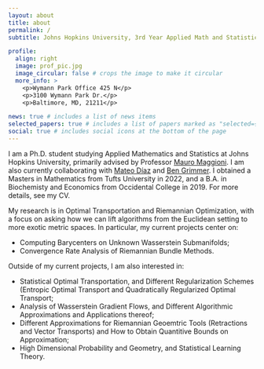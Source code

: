 ```yaml
---
layout: about
title: about
permalink: /
subtitle: Johns Hopkins University, 3rd Year Applied Math and Statistics Ph.D. Candidate

profile:
  align: right
  image: prof_pic.jpg
  image_circular: false # crops the image to make it circular
  more_info: >
    <p>Wymann Park Office 425 N</p>
    <p>3100 Wymann Park Dr.</p>
    <p>Baltimore, MD, 21211</p>

news: true # includes a list of news items
selected_papers: true # includes a list of papers marked as "selected={true}"
social: true # includes social icons at the bottom of the page
---
```


I am a Ph.D. student studying Applied Mathematics and Statistics at Johns Hopkins University, primarily advised by Professor [Mauro Maggioni](https://mauromaggioni.duckdns.org/). I am also currently collaborating with [Mateo Díaz](https://mateodd25.github.io/) and [Ben Grimmer](https://www.ams.jhu.edu/~grimmer/index.html). I obtained a Masters in Mathematics from Tufts University in 2022, and a B.A. in Biochemisty and Economics from Occidental College in 2019. For more details, see my CV.

My research is in Optimal Transportation and Riemannian Optimization, with a focus on asking how we can lift algorithms from the Euclidean setting to more exotic metric spaces. In particular, my current projects center on:

- Computing Barycenters on Unknown Wasserstein Submanifolds;
- Convergence Rate Analysis of Riemannian Bundle Methods.

Outside of my current projects, I am also interested in:

- Statistical Optimal Transportation, and Different Regularization Schemes (Entropic Optimal Transport and Quadratically Regularized Optimal Transport;
- Analysis of Wasserstein Gradient Flows, and Different Algorithmic Approximations and Applications thereof;
- Different Approximations for Riemannian Geoemtric Tools (Retractions and Vector Transports) and How to Obtain Quantitive Bounds on Approximation;
- High Dimensional Probability and Geometry, and Statistical Learning Theory.

